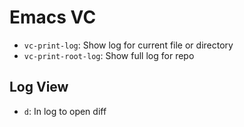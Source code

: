 # Emacs VC

- `vc-print-log`: Show log for current file or directory
- `vc-print-root-log`: Show full log for repo

## Log View

- `d`: In log to open diff
